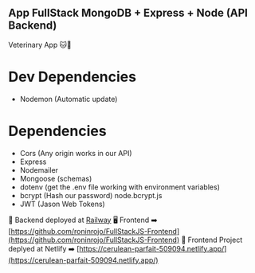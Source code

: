 ## App FullStack MongoDB + Express + Node (API Backend) 

Veterinary App 🐱🐶 

# Dev Dependencies
- Nodemon (Automatic update)
# Dependencies
- Cors (Any origin works in our API)
- Express
- Nodemailer
- Mongoose (schemas)
- dotenv (get the .env file working with environment variables)
- bcrypt (Hash our password) node.bcrypt.js
- JWT (Jason Web Tokens)

🚅 Backend deployed at [Railway](https://railway.app/)
🖥️ Frontend ➡️ [https://github.com/roninrojo/FullStackJS-Frontend](https://github.com/roninrojo/FullStackJS-Frontend) 
🚀 Frontend Project deplyed at Netlify ➡️ [https://cerulean-parfait-509094.netlify.app/](https://cerulean-parfait-509094.netlify.app/)